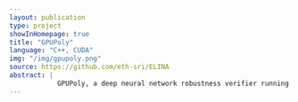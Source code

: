```yaml
---
layout: publication
type: project
showInHomepage: true
title: "GPUPoly"
language: "C++, CUDA"
img: "/img/gpupoly.png"
source: https://github.com/eth-sri/ELINA
abstract: |
            GPUPoly, a deep neural network robustness verifier running on GPU. Using sound polyhedra algorithms, it is faster and more precise than prior work.
---
```

